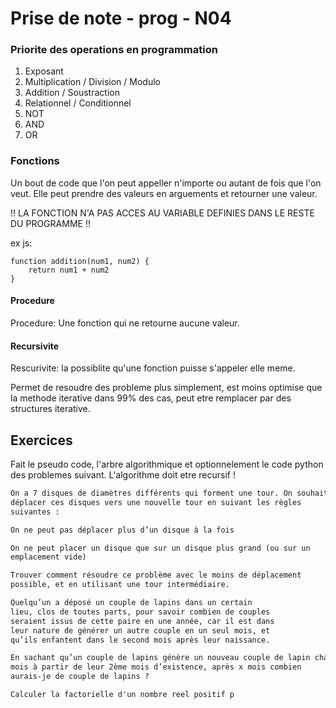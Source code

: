 
# Prise de note - prog - N04

### Priorite des operations en programmation

1. Exposant
2. Multiplication / Division / Modulo
3. Addition / Soustraction
4. Relationnel / Conditionnel
5. NOT
6. AND
7. OR

### Fonctions

Un bout de code que l'on peut appeller n'importe ou autant de fois que l'on veut. Elle peut prendre des valeurs en arguements et retourner une valeur.

!! LA FONCTION N'A PAS ACCES AU VARIABLE DEFINIES DANS LE RESTE DU PROGRAMME !!

ex js:
```
function addition(num1, num2) {
    return num1 + num2
}
```

#### Procedure

Procedure: Une fonction qui ne retourne aucune valeur.

#### Recursivite

Rescurivite: la possiblite qu'une fonction puisse s'appeler elle meme.

Permet de resoudre des probleme plus simplement, est moins optimise que la methode iterative dans 99% des cas, peut etre remplacer par des structures iterative.

## Exercices

Fait le pseudo code, l'arbre algorithmique et optionnelement le code python des problemes suivant. L'algorithme doit etre recursif !

```txt
On a 7 disques de diamètres différents qui forment une tour. On souhaite 
déplacer ces disques vers une nouvelle tour en suivant les règles 
suivantes :​

On ne peut pas déplacer plus d’un disque à la fois​

On ne peut placer un disque que sur un disque plus grand (ou sur un 
emplacement vide)​

Trouver comment résoudre ce problème avec le moins de déplacement 
possible, et en utilisant une tour intermédiaire.
```

```txt
Quelqu’un a déposé un couple de lapins dans un certain​
lieu, clos de toutes parts, pour savoir combien de couples​
seraient issus de cette paire en une année, car il est dans​
leur nature de générer un autre couple en un seul mois, et​
qu’ils enfantent dans le second mois après leur naissance.

En sachant qu’un couple de lapins génère un nouveau couple de lapin chaque 
mois à partir de leur 2ème mois d’existence, après x mois combien 
aurais-je de couple de lapins ?
```

```txt
Calculer la factorielle d'un nombre reel positif p
```